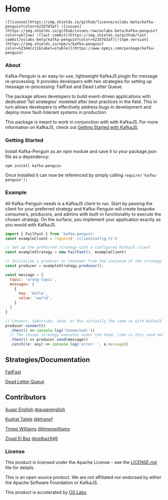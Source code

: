 # Home

    ![license](https://img.shields.io/github/license/oslabs-beta/kafka-penguin?color=%2357d3af) ![issues](https://img.shields.io/github/issues-raw/oslabs-beta/kafka-penguin?color=yellow) ![last commit](https://img.shields.io/github/last-commit/oslabs-beta/kafka-penguin?color=%2357d3af)[![npm version](https://img.shields.io/npm/v/kafka-penguin?color=%2344cc11&label=stable)](https://www.npmjs.com/package/kafka-penguin)

### About

Kafka-Penguin is an easy-to-use, lightweight KafkaJS plugin for message re-processing. It provides developers with two strategies for setting up message re-processing: FailFast and Dead Letter Queue.

The package allows developers to build event-driven applications with dedicated 'fail strategies' modeled after best practices in the field. This in turn allows developers to effectively address bugs in development and deploy more fault-tolerant systems in production. 

This package is meant to work in conjunction with with KafkaJS. For more information on KafkaJS, check out [Getting Started with KafkaJS](https://kafka.js.org/docs/getting-started).

### Getting Started 

Install Kafka-Penguin as an npm module and save it to your package.json file as a dependency:

```bash
npm install kafka-penguin
```

Once installed it can now be referenced by simply calling `require('kafka-penguin');`

### Example

All Kafka-Penguin needs is a KafkaJS client to run. Start by passing the client for your preferred strategy and Kafka-Penguin will create bespoke consumers, producers, and admins with built-in functionality to execute the chosen strategy. On the surface, you implement your application exactly as you would with KafkaJS.

```javascript
import { FailFast } from 'kafka-penguin'
const exampleClient = require('./clientConfig.ts')

// Set up the preferred strategy with a configured KafkaJS client
const exampleStrategy = new FailFast(2, exampleClient)

// Initialize a producer or consumer from the instance of the strategy
const producer = exampleStrategy.producer();

const message = {
  topic: 'wrong-topic',
  messages: [
    {
      key: 'hello',
      value: 'world',
    }
  ]
}

// Connect, Subscribe, Send, or Run virtually the same as with KafkaJS
producer.connect()
  .then(() => console.log('Connected!'))
  // The chosen strategy executes under the hood, like in this send method
  .then(() => producer.send(message))
  .catch((e: any) => console.log('error: ', e.message))
```

## Strategies/Documentation

[FailFast  ](strategies/readme/strategies-readme-fail-fast.md)

[Dead Letter Queue](strategies/readme/strategies-readme-dlq.md)

## **Contributors**

[Ausar English](https://www.linkedin.com/in/ausarenglish) [@ausarenglish](https://github.com/ausarenglish)

[Kushal Talele](https://www.linkedin.com/in/kushal-talele-29040820b/) [@ktrane1](https://github.com/ktrane1)

[Timeo Williams](https://www.linkedin.com/in/timeowilliams/) [@timeowilliams](https://github.com/timeowilliams)

[Ziyad El Baz](https://www.linkedin.com/in/ziyadelbaz) [@zelbaz946](https://github.com/zelbaz946)

### License

This product is licensed under the Apache License - see the [LICENSE.md](https://github.com/oslabs-beta/kafka-penguin/blob/main/LICENSE) file for details.

This is an open source product. We are not affiliated nor endorsed by either the Apache Software Foundation or KafkaJS. 

This product is accelerated by [OS Labs](https://opensourcelabs.io/).

